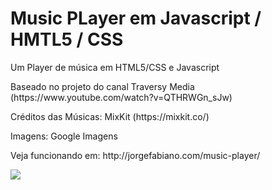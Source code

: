 # Music PLayer em Javascript / HMTL5 / CSS

<p>Um Player de música em HTML5/CSS e Javascript</p>
<p>Baseado no projeto do canal Traversy Media (https://www.youtube.com/watch?v=QTHRWGn_sJw)</p>
<p>Créditos das Músicas: MixKit (https://mixkit.co/)</p>
<p>Imagens: Google Imagens</p>
<p>Veja funcionando em: http://jorgefabiano.com/music-player/</p>

<p><img src="https://jorgefabiano.com/music-player/assets/images/music-player.png"/></p>
